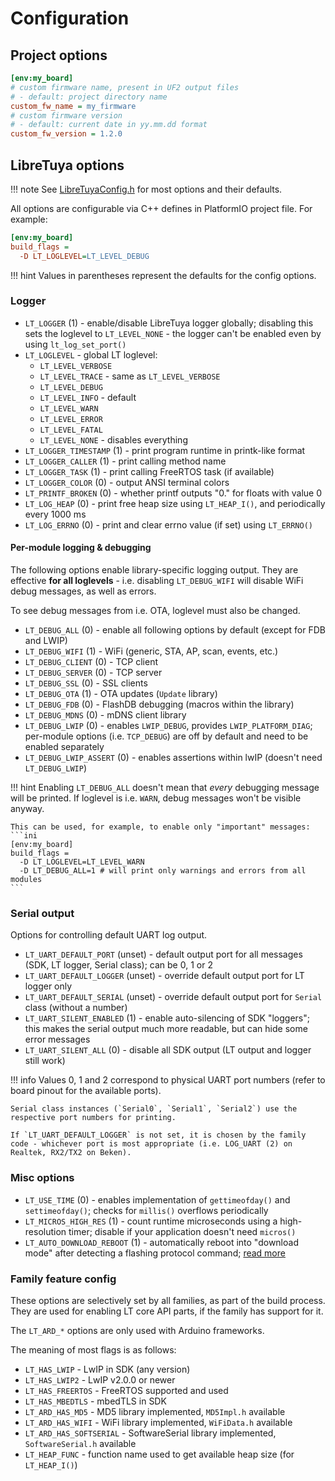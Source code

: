 # Configuration

## Project options

```ini
[env:my_board]
# custom firmware name, present in UF2 output files
# - default: project directory name
custom_fw_name = my_firmware
# custom firmware version
# - default: current date in yy.mm.dd format
custom_fw_version = 1.2.0
```

## LibreTuya options

!!! note
    See [LibreTuyaConfig.h](../../ltapi/_libre_tuya_config_8h_source.md) for most options and their defaults.

All options are configurable via C++ defines in PlatformIO project file. For example:
```ini
[env:my_board]
build_flags =
  -D LT_LOGLEVEL=LT_LEVEL_DEBUG
```

!!! hint
    Values in parentheses represent the defaults for the config options.

### Logger

- `LT_LOGGER` (1) - enable/disable LibreTuya logger globally; disabling this sets the loglevel to `LT_LEVEL_NONE` - the logger can't be enabled even by using `lt_log_set_port()`
- `LT_LOGLEVEL` - global LT loglevel:
  - `LT_LEVEL_VERBOSE`
  - `LT_LEVEL_TRACE` - same as `LT_LEVEL_VERBOSE`
  - `LT_LEVEL_DEBUG`
  - `LT_LEVEL_INFO` - default
  - `LT_LEVEL_WARN`
  - `LT_LEVEL_ERROR`
  - `LT_LEVEL_FATAL`
  - `LT_LEVEL_NONE` - disables everything
- `LT_LOGGER_TIMESTAMP` (1) - print program runtime in printk-like format
- `LT_LOGGER_CALLER` (1) - print calling method name
- `LT_LOGGER_TASK` (1) - print calling FreeRTOS task (if available)
- `LT_LOGGER_COLOR` (0) - output ANSI terminal colors
- `LT_PRINTF_BROKEN` (0) - whether printf outputs "0." for floats with value 0
- `LT_LOG_HEAP` (0) - print free heap size using `LT_HEAP_I()`, and periodically every 1000 ms
- `LT_LOG_ERRNO` (0) - print and clear errno value (if set) using `LT_ERRNO()`

#### Per-module logging & debugging

The following options enable library-specific logging output. They are effective **for all loglevels** - i.e. disabling `LT_DEBUG_WIFI` will disable WiFi debug messages, as well as errors.

To see debug messages from i.e. OTA, loglevel must also be changed.

- `LT_DEBUG_ALL` (0) - enable all following options by default (except for FDB and LWIP)
- `LT_DEBUG_WIFI` (1) - WiFi (generic, STA, AP, scan, events, etc.)
- `LT_DEBUG_CLIENT` (0) - TCP client
- `LT_DEBUG_SERVER` (0) - TCP server
- `LT_DEBUG_SSL` (0) - SSL clients
- `LT_DEBUG_OTA` (1) - OTA updates (`Update` library)
- `LT_DEBUG_FDB` (0) - FlashDB debugging (macros within the library)
- `LT_DEBUG_MDNS` (0) - mDNS client library
- `LT_DEBUG_LWIP` (0) - enables `LWIP_DEBUG`, provides `LWIP_PLATFORM_DIAG`; per-module options (i.e. `TCP_DEBUG`) are off by default and need to be enabled separately
- `LT_DEBUG_LWIP_ASSERT` (0) - enables assertions within lwIP (doesn't need `LT_DEBUG_LWIP`)

!!! hint
    Enabling `LT_DEBUG_ALL` doesn't mean that *every* debugging message will be printed. If loglevel is i.e. `WARN`, debug messages won't be visible anyway.

    This can be used, for example, to enable only "important" messages:
    ```ini
    [env:my_board]
    build_flags =
      -D LT_LOGLEVEL=LT_LEVEL_WARN
      -D LT_DEBUG_ALL=1 # will print only warnings and errors from all modules
    ```

### Serial output

Options for controlling default UART log output.

- `LT_UART_DEFAULT_PORT` (unset) - default output port for all messages (SDK, LT logger, Serial class); can be 0, 1 or 2
- `LT_UART_DEFAULT_LOGGER` (unset) - override default output port for LT logger only
- `LT_UART_DEFAULT_SERIAL` (unset) - override default output port for `Serial` class (without a number)
- `LT_UART_SILENT_ENABLED` (1) - enable auto-silencing of SDK "loggers"; this makes the serial output much more readable, but can hide some error messages
- `LT_UART_SILENT_ALL` (0) - disable all SDK output (LT output and logger still work)

!!! info
    Values 0, 1 and 2 correspond to physical UART port numbers (refer to board pinout for the available ports).

    Serial class instances (`Serial0`, `Serial1`, `Serial2`) use the respective port numbers for printing.

    If `LT_UART_DEFAULT_LOGGER` is not set, it is chosen by the family code - whichever port is most appropriate (i.e. LOG_UART (2) on Realtek, RX2/TX2 on Beken).

### Misc options

- `LT_USE_TIME` (0) - enables implementation of `gettimeofday()` and `settimeofday()`; checks for `millis()` overflows periodically
- `LT_MICROS_HIGH_RES` (1) - count runtime microseconds using a high-resolution timer; disable if your application doesn't need `micros()`
- `LT_AUTO_DOWNLOAD_REBOOT` (1) - automatically reboot into "download mode" after detecting a flashing protocol command; [read more](../getting-started/adr.md)

### Family feature config

These options are selectively set by all families, as part of the build process. They are used for enabling LT core API parts, if the family has support for it.

The `LT_ARD_*` options are only used with Arduino frameworks.

The meaning of most flags is as follows:

- `LT_HAS_LWIP` - LwIP in SDK (any version)
- `LT_HAS_LWIP2` - LwIP v2.0.0 or newer
- `LT_HAS_FREERTOS` - FreeRTOS supported and used
- `LT_HAS_MBEDTLS` - mbedTLS in SDK
- `LT_ARD_HAS_MD5` - MD5 library implemented, `MD5Impl.h` available
- `LT_ARD_HAS_WIFI` - WiFi library implemented, `WiFiData.h` available
- `LT_ARD_HAS_SOFTSERIAL` - SoftwareSerial library implemented, `SoftwareSerial.h` available
- `LT_HEAP_FUNC` - function name used to get available heap size (for `LT_HEAP_I()`)
